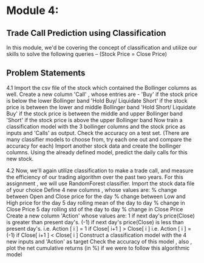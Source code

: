 # Module 4:

## Trade Call Prediction using Classification
In this module, we'd be covering the concept of classification and utilize our skills to solve the following queries – (Stock Price = Close Price)

## Problem Statements
4.1 Import the csv file of the stock which contained the Bollinger columns as well.
Create a new column 'Call' , whose entries are - 
'Buy' if the stock price is below the lower Bollinger band 
'Hold Buy/ Liquidate Short' if the stock price is between the lower and middle Bollinger band 
'Hold Short/ Liquidate Buy' if the stock price is between the middle and upper Bollinger band 
'Short' if the stock price is above the upper Bollinger band
Now train a classification model with the 3 bollinger columns and the stock price as inputs and 'Calls' as output. Check the accuracy on a test set. (There are many classifier models to choose from, try each one out and compare the accuracy for each)
Import another stock data and create the bollinger columns. Using the already defined model, predict the daily calls for this new stock.

4.2 Now, we'll again utilize classification to make a trade call, and measure the efficiency of our trading algorithm over the past two years. For this assignment , we will use RandomForest classifier.
Import the stock data file of your choice
Define 4 new columns , whose values are: 
% change between Open and Close price for the day 
% change between Low and High price for the day 
5 day rolling mean of the day to day % change in Close Price 
5 day rolling std of the day to day % change in Close Price
Create a new column 'Action' whose values are: 
1 if next day's price(Close) is greater than present day's. 
(-1) if next day's price(Close) is less than present day's. 
i.e. Action [ i ] = 1 if Close[ i+1 ] > Close[ i ] 
i.e. Action [ i ] = (-1) if Close[ i+1 ] < Close[ i ]
Construct a classification model with the 4 new inputs and 'Action' as target
Check the accuracy of this model , also , plot the net cumulative returns (in %) if we were to follow this algorithmic model
